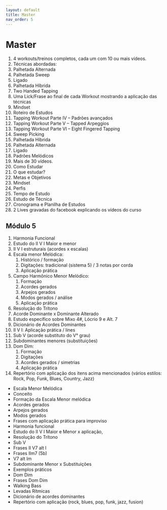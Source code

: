 ```yaml
---
layout: default
title: Master
nav_order: 5
---
```


# Master

1. 4 workouts/treinos completos, cada um com 10 ou mais vídeos.
1. Técnicas abordadas:
1. Palhetada Alternada
1. Palhetada Sweep
1. Ligado
1. Palhetada Híbrida
1. Two Handed Tapping
1. Uma Lick/Frase ao final de cada Workout mostrando a aplicação das técnicas
1. Mindset
1. Roteiro de Estudos
1. Tapping Workout Parte IV – Padrões avançados
1. Tapping Workout Parte V – Tapped Arpeggios
1. Tapping Workout Parte VI – Eight Fingered Tapping
1. Sweep Picking
1. Palhetada Híbrida
1. Palhetada Alternada
1. Ligado
1. Padrões Melódicos
1. Mais de 30 vídeos.
1. Como Estudar
1. O que estudar?
1. Metas e Objetivos
1. Mindset
1. Perfis
1. Tempo de Estudo
1. Estudo de Técnica
1. Cronograma e Planilha de Estudos
1. 2 Lives gravadas do facebook explicando os vídeos do curso

## Módulo 5

1. Harmonia Funcional
2. Estudo do II V I Maior e menor
3. II V I estruturais (acordes x escalas)
4. Escala menor Melódica:
   1. Histórico / formação
   2. Digitações: tradicional (sistema 5) / 3 notas por corda
   3. Aplicação prática
5. Campo Harmônico Menor Melódico:
   1. Formação
   2. Acordes gerados
   3. Arpejos gerados
   4. Modos gerados / análise
   5. Aplicação prática
6. Resolução do Trítono
7. Acorde Dominante x Dominante Alterado
8. Estudo específico sobre Mixo 4#, Lócrio 9 e Alt. 7
9. Dicionário de Acordes Dominantes
10. II V I: Aplicação prática / lines
11. Sub V (acorde substituto do V° grau)
12. Subdominantes menores (substituições)
13. Dom Dim:
    1.  Formação
    2.  Digitações
    3.  Acordes gerados / simetrias
    4.  Aplicação prática
14. Repertório com aplicação dos itens acima mencionados (vários estilos: Rock, Pop, Funk, Blues, Country, Jazz)


- Escala Menor Melódica
- Conceito
- Formação da Escala Menor melódica
- Acordes gerados
- Arpejos gerados
- Modos gerados
- Frases com aplicação prática para improviso
- Harmonia funcional
- Estudo do II V I Maior e Menor x aplicação,
- Resolução do Trítono
- Sub V
- Frases II V7 alt  I 
- Frases IIm7 (5b) 
- V7 alt Im
- Subdominante Menor x Substituições
- Exemplos práticos
- Dom Dim
- Frases Dom Dim
- Walking Bass
- Levadas Rítmicas
- Dicionário de acordes dominantes
- Repertório com aplicação (rock, blues, pop, funk, jazz, fusion)
